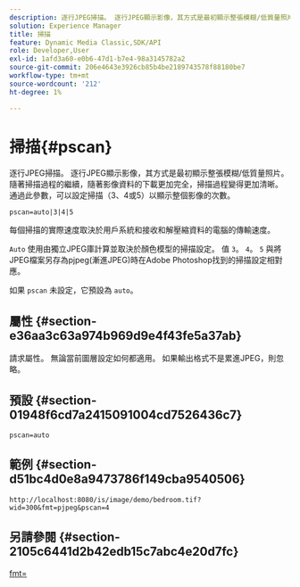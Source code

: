 ```yaml
---
description: 逐行JPEG掃描。 逐行JPEG顯示影像，其方式是最初顯示整張模糊/低質量照片。 隨著掃描過程的繼續，隨著影像資料的下載更加完全，掃描過程變得更加清晰。 通過此參數，可以設定掃描（3、4或5）以顯示整個影像的次數。
solution: Experience Manager
title: 掃描
feature: Dynamic Media Classic,SDK/API
role: Developer,User
exl-id: 1afd3a60-e0b6-47d1-b7e4-98a3145782a2
source-git-commit: 206e4643e3926cb85b4be2189743578f88180be7
workflow-type: tm+mt
source-wordcount: '212'
ht-degree: 1%

---
```


# 掃描{#pscan}

逐行JPEG掃描。 逐行JPEG顯示影像，其方式是最初顯示整張模糊/低質量照片。 隨著掃描過程的繼續，隨著影像資料的下載更加完全，掃描過程變得更加清晰。 通過此參數，可以設定掃描（3、4或5）以顯示整個影像的次數。

`pscan=auto|3|4|5`

每個掃描的實際速度取決於用戶系統和接收和解壓縮資料的電腦的傳輸速度。

`Auto` 使用由獨立JPEG庫計算並取決於顏色模型的掃描設定。 值 `3`。 `4`。 `5` 與將JPEG檔案另存為pjpeg(漸進JPEG)時在Adobe Photoshop找到的掃描設定相對應。

如果 `pscan` 未設定，它預設為 `auto`。

## 屬性 {#section-e36aa3c63a974b969d9e4f43fe5a37ab}

請求屬性。 無論當前圖層設定如何都適用。 如果輸出格式不是累進JPEG，則忽略。

## 預設 {#section-01948f6cd7a2415091004cd7526436c7}

`pscan=auto`

## 範例 {#section-d51bc4d0e8a9473786f149cba9540506}

`http://localhost:8080/is/image/demo/bedroom.tif?wid=300&fmt=pjpeg&pscan=4`

## 另請參閱 {#section-2105c6441d2b42edb15c7abc4e20d7fc}

[fmt=](../../../../../is-api/http-ref/image-serving-api-ref/c-http-protocol-reference/c-command-reference/r-is-http-fmt.md#reference-cdf10043423b45ba9fe15157fb3ae37a)

